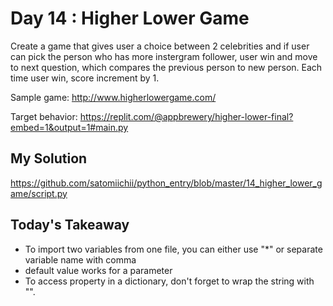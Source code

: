 # Day 14 : Higher Lower Game

Create a game that gives user a choice between 2 celebrities and if user can pick the person who has more instergram follower, user win and move to next question, which compares the previous person to new person.
Each time user win, score increment by 1.

Sample game: http://www.higherlowergame.com/

Target behavior: https://replit.com/@appbrewery/higher-lower-final?embed=1&output=1#main.py

## My Solution

https://github.com/satomiichii/python_entry/blob/master/14_higher_lower_game/script.py

## Today's Takeaway

- To import two variables from one file, you can either use "\*" or separate variable name with comma
- default value works for a parameter
- To access property in a dictionary, don't forget to wrap the string with "".
